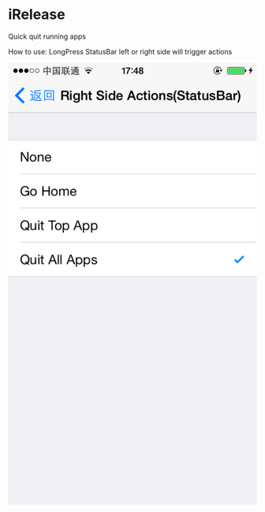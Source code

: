iRelease
========

Quick quit running apps

How to use:
LongPress StatusBar left or right side will trigger actions

![image](https://raw.githubusercontent.com/ioodo/iRelease/master/screenshots/IMG_0087.png)
